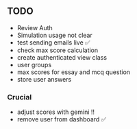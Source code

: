 ## TODO

- Review Auth
- Simulation usage not clear
- test sending emails live ✅
- check max score calculation
- create authenticated view class
- user groups
- max scores for essay and mcq question
- store user answers

### Crucial
- adjust scores with gemini ‼️
- remove user from dashboard ✅
